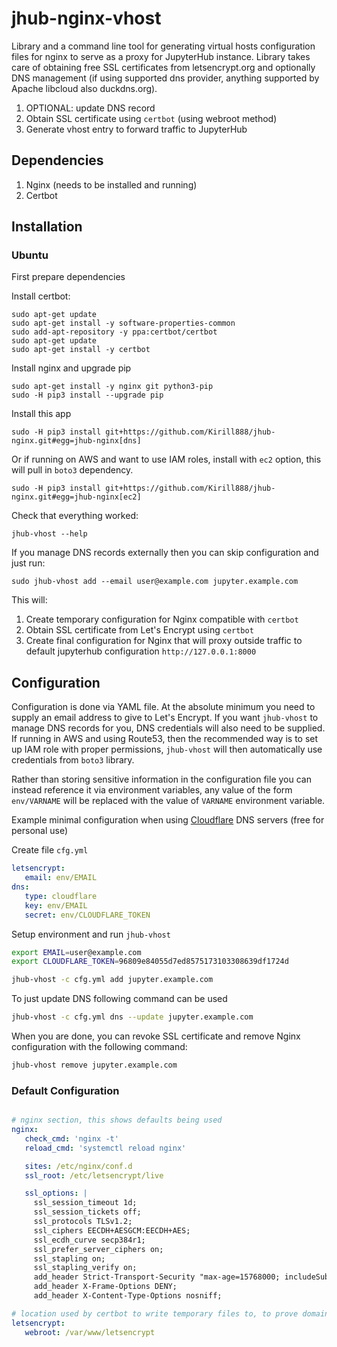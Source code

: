 # jhub-nginx-vhost

Library and a command line tool for generating virtual hosts configuration files for nginx to serve as a proxy for JupyterHub instance. Library takes care of obtaining free SSL certificates from letsencrypt.org and optionally DNS management (if using supported dns provider, anything supported by Apache libcloud also duckdns.org).

1. OPTIONAL: update DNS record
2. Obtain SSL certificate using `certbot` (using webroot method)
3. Generate vhost entry to forward traffic to JupyterHub

## Dependencies

1. Nginx (needs to be installed and running)
2. Certbot


## Installation

### Ubuntu

First prepare dependencies

Install certbot:

```
sudo apt-get update
sudo apt-get install -y software-properties-common
sudo add-apt-repository -y ppa:certbot/certbot
sudo apt-get update
sudo apt-get install -y certbot

```

Install nginx and upgrade pip

```
sudo apt-get install -y nginx git python3-pip
sudo -H pip3 install --upgrade pip
```

Install this app

```
sudo -H pip3 install git+https://github.com/Kirill888/jhub-nginx.git#egg=jhub-nginx[dns]
```

Or if running on AWS and want to use IAM roles, install with `ec2` option, this will pull in `boto3` dependency.

```
sudo -H pip3 install git+https://github.com/Kirill888/jhub-nginx.git#egg=jhub-nginx[ec2]
```

Check that everything worked:

```
jhub-vhost --help
```

If you manage DNS records externally then you can skip configuration and just run:

```
sudo jhub-vhost add --email user@example.com jupyter.example.com
```

This will:

1. Create temporary configuration for Nginx compatible with `certbot`
2. Obtain SSL certificate from Let's Encrypt using `certbot`
3. Create final configuration for Nginx that will proxy outside traffic to default jupyterhub configuration `http://127.0.0.1:8000`

## Configuration

Configuration is done via YAML file. At the absolute minimum you need to supply
an email address to give to Let's Encrypt. If you want `jhub-vhost` to manage
DNS records for you, DNS credentials will also need to be supplied. If
running in AWS and using Route53, then the recommended way is to set up IAM role
with proper permissions, `jhub-vhost` will then automatically use credentials
from `boto3` library.

Rather than storing sensitive information in the configuration file you can
instead reference it via environment variables, any value of the form
`env/VARNAME` will be replaced with the value of `VARNAME` environment variable.

Example minimal configuration when using [Cloudflare](https://www.cloudflare.com) 
DNS servers (free for personal use)

Create file `cfg.yml`

```yaml
letsencrypt:
   email: env/EMAIL
dns:
   type: cloudflare
   key: env/EMAIL
   secret: env/CLOUDFLARE_TOKEN
```

Setup environment and run `jhub-vhost`

```bash
export EMAIL=user@example.com
export CLOUDFLARE_TOKEN=96809e84055d7ed8575173103308639df1724d

jhub-vhost -c cfg.yml add jupyter.example.com
```

To just update DNS following command can be used

```bash
jhub-vhost -c cfg.yml dns --update jupyter.example.com
```

When you are done, you can revoke SSL certificate and remove Nginx configuration
with the following command:

```bash
jhub-vhost remove jupyter.example.com
```

### Default Configuration

```yaml

# nginx section, this shows defaults being used
nginx:
   check_cmd: 'nginx -t'
   reload_cmd: 'systemctl reload nginx'

   sites: /etc/nginx/conf.d
   ssl_root: /etc/letsencrypt/live

   ssl_options: |
     ssl_session_timeout 1d;
     ssl_session_tickets off;
     ssl_protocols TLSv1.2;
     ssl_ciphers EECDH+AESGCM:EECDH+AES;
     ssl_ecdh_curve secp384r1;
     ssl_prefer_server_ciphers on;
     ssl_stapling on;
     ssl_stapling_verify on;
     add_header Strict-Transport-Security "max-age=15768000; includeSubdomains; preload";
     add_header X-Frame-Options DENY;
     add_header X-Content-Type-Options nosniff;

# location used by certbot to write temporary files to, to prove domain name ownership
letsencrypt:
   webroot: /var/www/letsencrypt
```
